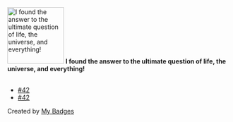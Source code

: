 <img src="https://my-badges.github.io/my-badges/the-ultimate-question.png" alt="I found the answer to the ultimate question of life, the universe, and everything!" title="I found the answer to the ultimate question of life, the universe, and everything!" width="128">
<strong>I found the answer to the ultimate question of life, the universe, and everything!</strong>
<br><br>

- <a href="https://github.com/kernox/Mastodon-Share-for-WordPress/issues/42">#42</a>
- <a href="https://github.com/mbiesiad/awesome-translations/issues/42">#42</a>


Created by <a href="https://github.com/my-badges/my-badges">My Badges</a>